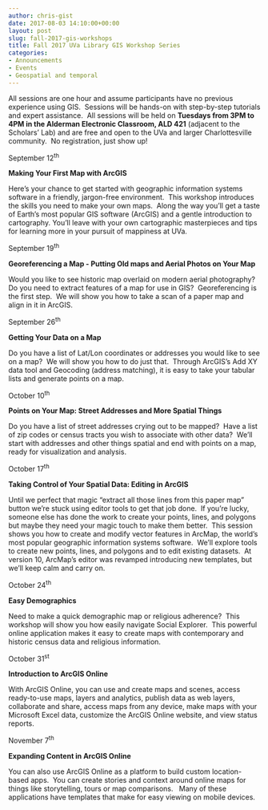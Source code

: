```yaml
---
author: chris-gist
date: 2017-08-03 14:10:00+00:00
layout: post
slug: fall-2017-gis-workshops
title: Fall 2017 UVa Library GIS Workshop Series
categories:
- Announcements
- Events
- Geospatial and temporal
---
```


All sessions are one hour and assume participants have no previous experience using GIS.  Sessions will be hands-on with step-by-step tutorials and expert assistance.  All sessions will be held on <strong>Tuesdays from 3PM to 4PM in the Alderman Electronic Classroom, ALD 421</strong> (adjacent to the Scholars’ Lab) and are free and open to the UVa and larger Charlottesville community.  No registration, just show up!

September 12<sup>th</sup>

<strong>Making Your First Map with ArcGIS</strong>

Here’s your chance to get started with geographic information systems software in a friendly, jargon-free environment.  This workshop introduces the skills you need to make your own maps.  Along the way you’ll get a taste of Earth’s most popular GIS software (ArcGIS) and a gentle introduction to cartography. You’ll leave with your own cartographic masterpieces and tips for learning more in your pursuit of mappiness at UVa.

September 19<sup>th</sup>

<strong>Georeferencing a Map - Putting Old maps and Aerial Photos on Your Map</strong>

Would you like to see historic map overlaid on modern aerial photography?  Do you need to extract features of a map for use in GIS?  Georeferencing is the first step.  We will show you how to take a scan of a paper map and align in it in ArcGIS.

September 26<sup>th</sup>

<strong>Getting Your Data on a Map</strong>

Do you have a list of Lat/Lon coordinates or addresses you would like to see on a map?  We will show you how to do just that.  Through ArcGIS’s Add XY data tool and Geocoding (address matching), it is easy to take your tabular lists and generate points on a map.

October 10<sup>th</sup>

<strong>Points on Your Map: Street Addresses and More Spatial Things</strong>

Do you have a list of street addresses crying out to be mapped?  Have a list of zip codes or census tracts you wish to associate with other data?  We’ll start with addresses and other things spatial and end with points on a map, ready for visualization and analysis.

October 17<sup>th</sup>

<strong>Taking Control of Your Spatial Data: Editing in ArcGIS</strong>

Until we perfect that magic “extract all those lines from this paper map” button we’re stuck using editor tools to get that job done.  If you’re lucky, someone else has done the work to create your points, lines, and polygons but maybe they need your magic touch to make them better.  This session shows you how to create and modify vector features in ArcMap, the world’s most popular geographic information systems software.  We’ll explore tools to create new points, lines, and polygons and to edit existing datasets.  At version 10, ArcMap’s editor was revamped introducing new templates, but we’ll keep calm and carry on.

October 24<sup>th</sup>

<strong>Easy Demographics</strong>

Need to make a quick demographic map or religious adherence?  This workshop will show you how easily navigate Social Explorer.  This powerful online application makes it easy to create maps with contemporary and historic census data and religious information.

October 31<sup>st</sup>

<strong>Introduction to ArcGIS Online</strong>

With ArcGIS Online, you can use and create maps and scenes, access ready-to-use maps, layers and analytics, publish data as web layers, collaborate and share, access maps from any device, make maps with your Microsoft Excel data, customize the ArcGIS Online website, and view status reports.

November 7<sup>th</sup>

<strong>Expanding Content in ArcGIS Online</strong>

You can also use ArcGIS Online as a platform to build custom location-based apps.  You can create stories and context around online maps for things like storytelling, tours or map comparisons.   Many of these applications have templates that make for easy viewing on mobile devices.